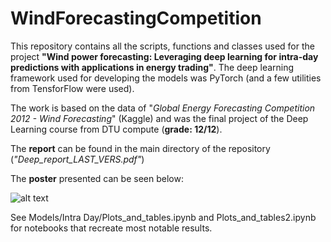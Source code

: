 # WindForecastingCompetition

This repository contains all the scripts, functions and classes used for the project **"Wind power forecasting: Leveraging deep learning for intra-day predictions with applications in energy trading"**. The deep learning framework used for developing the models was PyTorch (and a few utilities from TensforFlow were used).
 
The work is based on the data of "_Global Energy Forecasting Competition 2012 - Wind Forecasting_" (Kaggle) and was the final project of the Deep Learning course from DTU compute (**grade: 12/12**).


The **report** can be found in the main directory of the repository (_"Deep_report_LAST_VERS.pdf"_)

The **poster** presented can be seen below:

![alt text](Articles/Deep_poster-1.png)

See Models/Intra Day/Plots_and_tables.ipynb and Plots_and_tables2.ipynb for notebooks that recreate most notable results.
